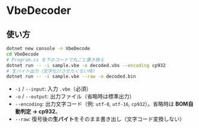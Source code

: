 # VbeDecoder

## 使い方

```bash
dotnet new console -n VbeDecode
cd VbeDecode
# Program.cs を下のコードで丸ごと置き換え
dotnet run -- -i sample.vbe -o decoded.vbs --encoding cp932
# 生バイト出力（文字化けさせたくない時）
dotnet run -- -i sample.vbe --raw -o decoded.bin
```

* `-i` / `--input`: 入力 `.vbe`（必須）
* `-o` / `--output`: 出力ファイル（省略時は標準出力）
* `--encoding`: 出力文字コード（例: `utf-8`, `utf-16`, `cp932`）。省略時は **BOM自動判定 → cp932**。
* `--raw`: 復号後の**生バイト**をそのまま書き出し（文字コード変換しない）

